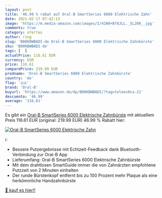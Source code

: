 ```yaml
---
layout: post
title: '46.99 % rabat auf Oral-B SmartSeries 6000 Elektrische Zahn'
date: 2021-02-17 07:42:13
image: 'https://m.media-amazon.com/images/I/41N0+BfAJLL._SL200_.jpg'
comments: true
category: ofertas
author: ring
slug: 'B00KBWBADI-de Oral-B SmartSeries 6000 Elektrische Zahnbürste'
sku: 'B00KBWBADI-de'
tags: [  ]
actualPrice: 116.61 EUR
currency: EUR
price: 116.61
comparePrice: 219.99 EUR
prodname: 'Oral-B SmartSeries 6000 Elektrische Zahnbürste'
country: 'de'
flag: '🇩🇪'
brand: 'Oral-B'
buyurl: 'https://www.amazon.de/dp/B00KBWBADI/?tag=tolees0ca-21'
descuento: '46.99'
average: '116.61'
---
```


Es gibt ein [Oral-B SmartSeries 6000 Elektrische Zahnbürste](https://www.amazon.de/dp/B00KBWBADI/?tag=tolees0ca-21) mit aktuellem Preis 116.61 EUR (original: 219.99 EUR) 46.99 % Rabatt hier:

[![Oral-B SmartSeries 6000 Elektrische Zahn](https://m.media-amazon.com/images/I/41N0+BfAJLL._SL200_.jpg)](https://www.amazon.de/dp/B00KBWBADI/?tag=tolees0ca-21)

ℹ️:

- Bessere Putzergebnisse mit Echtzeit-Feedback dank Bluetooth-Verbindung zur Oral-B App
- Lieferumfang: Oral-B SmartSeries 6000 Elektrische Zahnbürste
- Mit dem drahtlosen SmartGuide immer die von Zahnärzten empfohlene Putzzeit von 2 Minuten einhalten
- Der runde Bürstenkopf entfernt bis zu 100 Prozent mehr Plaque als eine herkömmliche Handzahnbürste

[🛒 kauf es hier!!](https://www.amazon.de/dp/B00KBWBADI/?tag=tolees0ca-21)
